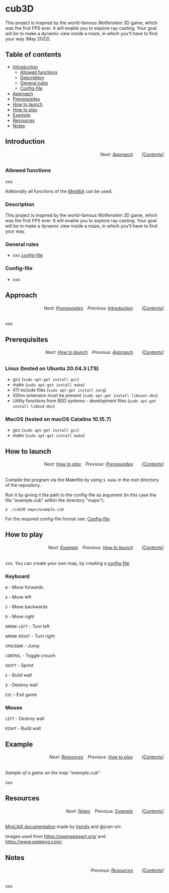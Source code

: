 # cub3D
This project is inspired by the world-famous Wolfenstein 3D game, which was the first FPS ever. It will enable you to explore ray-casting. Your goal will be to make a dynamic view inside a maze, in which you’ll have to find your way (May 2022).

## Table of contents
* [Introduction](#introduction)
  * [Allowed functions](#allowed-functions)
  * [Description](#description)
  * [General rules](#general-rules)
  * [Config-file](#config-file)
* [Approach](#approach)
* [Prerequisites](#prerequisites)
* [How to launch](#how-to-launch)
* [How to play](#how-to-play)
* [Example](#example)
* [Resources](#resources)
* [Notes](#notes)


## Introduction
###### <p align="right">Next: [Approach](#approach)&emsp;&emsp;[[Contents](#table-of-contents)]</p>
### Allowed functions
xxx

Aditionally all functions of the [MinilibX](https://github.com/42Paris/minilibx-linux) can be used.

### Description
This project is inspired by the world-famous Wolfenstein 3D game, which was the first FPS ever. It will enable you to explore ray-casting. Your goal will be to make a dynamic view inside a maze, in which you’ll have to find your way.

### General rules
* xxx [config-file](#config-file)

### Config-file
* xxx

## Approach
###### <p align="right">Next: [Prerequisites](#prerequisites)&emsp;Previous: [Introduction](#introduction)&emsp;&emsp;[[Contents](#table-of-contents)]</p>

xxx

## Prerequisites
###### <p align="right">Next: [How to launch](#how-to-launch)&emsp;Previous: [Approach](#approach)&emsp;&emsp;[[Contents](#table-of-contents)]</p>
### Linux (tested on Ubuntu 20.04.3 LTS)
* gcc (```sudo apt-get install gcc```)
* make (```sudo apt-get install make```)
* X11 include files (```sudo apt-get install xorg```)
* XShm extension must be present (```sudo apt-get install libxext-dev```)
* Utility functions from BSD systems - development files (```sudo apt-get install libbsd-dev```)

### MacOS (tested on macOS Catalina 10.15.7)
* gcc (```sudo apt-get install gcc```)
* make (```sudo apt-get install make```)

## How to launch
###### <p align="right">Next: [How to play](#how-to-play)&emsp;Previous: [Prerequisites](#prerequisites)&emsp;&emsp;[[Contents](#table-of-contents)]</p>
Compile the program via the Makefile by using ```$ make``` in the root directory of the repository.

Run it by giving it the path to the config-file as argument (in this case the file "example.cub" within the directory "maps"):

```
$ ./cub3D maps/example.cub
```

For the required config-file format see: [Config-file](#config-file)

## How to play
###### <p align="right">Next: [Example](#example)&emsp;Previous: [How to launch](#how-to-launch)&emsp;&emsp;[[Contents](#table-of-contents)]</p>
xxx. You can create your own map, by creating a [config-file](#config-file).

### Keyboard
```W``` - Move forwards

```A``` - Move left

```S``` - Move backwards

```D``` - Move right

```ARROW-LEFT``` - Turn left

```ARROW-RIGHT``` - Turn right

```SPACEBAR``` - Jump

```CONTROL``` - Toggle crouch

```SHIFT``` - Sprint

```E``` - Build wall

```Q``` - Destroy wall

```ESC``` - Exit game

### Mouse
```LEFT``` - Destroy wall

```RIGHT``` - Build wall

## Example
###### <p align="right">Next: [Resources](#resources)&emsp;Previous: [How to play](#how-to-play)&emsp;&emsp;[[Contents](#table-of-contents)]</p>
_Sample of a game on the map "example.cub"_

xxx

## Resources
###### <p align="right">Next: [Notes](#notes)&emsp;Previous: [Example](#example)&emsp;&emsp;[[Contents](#table-of-contents)]</p>
[MiniLibX documentation](https://harm-smits.github.io/42docs/libs/minilibx) made by [hsmits](https://github.com/harm-smits) and @jvan-sni.

Images used from https://opengameart.org/ and https://www.seekpng.com/.

## Notes
###### <p align="right">Previous: [Resources](#resources)&emsp;&emsp;[[Contents](#table-of-contents)]</p>
xxx
